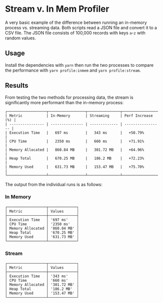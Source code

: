 # Stream v. In Mem Profiler

A very basic example of the difference between running an in-memory process
vs. streaming data. Both scripts read a JSON file and convert it to a CSV file.
The JSON file consists of 100,000 records with keys `a`-`z` with random values.

## Usage

Install the dependencies with `yarn` then run the two processes to compare the
performance with `yarn profile:inmem` and `yarn profile:stream`.

## Results

From testing the two methods for processing data, the stream is significantly
more performant than the in-memory process:

```
┌──────────────────┬─────────────────┬───────────────┬───────────────────┐
| Metric           | In-Memory       | Streaming     | Perf Increase (%) |
| ---------------- | --------------- | ------------- | ----------------- |
| Execution Time   |   697 ms        |   343 ms      |   +50.79%         |
| CPU Time         |   2350 ms       |   660 ms      |   +71.91%         |
| Memory Allocated |   860.84 MB     |   301.72 MB   |   +64.96%         |
| Heap Total       |   670.25 MB     |   186.2 MB    |   +72.23%         |
| Memory Used      |   631.73 MB     |   153.47 MB   |   +75.70%         |
└──────────────────┴─────────────────┴───────────────┴───────────────────┘
```

The output from the individual runs is as follows:

### In Memory

```
┌──────────────────┬─────────────┐
│ Metric           │ Values      │
├──────────────────┼─────────────┤
│ Execution Time   │ '697 ms'    │
│ CPU Time         │ '2350 ms'   │
│ Memory Allocated │ '860.84 MB' │
│ Heap Total       │ '670.25 MB' │
│ Memory Used      │ '631.73 MB' │
└──────────────────┴─────────────┘
```

### Stream

```
┌──────────────────┬─────────────┐
│ Metric           │ Values      │
├──────────────────┼─────────────┤
│ Execution Time   │ '343 ms'    │
│ CPU Time         │ '660 ms'    │
│ Memory Allocated │ '301.72 MB' │
│ Heap Total       │ '186.2 MB'  │
│ Memory Used      │ '153.47 MB' │
└──────────────────┴─────────────┘
```
